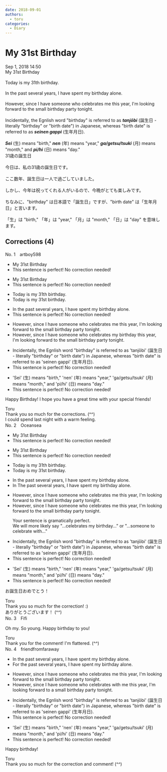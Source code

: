 ```yaml
---
date: 2018-09-01
authors:
  - toru
categories:
  - Diary
---
```


<h1 id="subject_show">My 31st Birthday</h1>
<div class="date">Sep 1, 2018 14:50</div>
<div id="post"><div id="body_show_ori">
My 31st Birthday<br/><br/>Today is my 31th birthday.<br/><br/>In the past several years, I have spent my birthday alone.<br/><br/>However, since I have someone who celebrates me this year, I'm looking forward to the small birthday party tonight.<br/><br/>Incidentally, the Egnlish word "birthday" is referred to as <strong><em>tanjōbi</em></strong> (誕生日 - literally "birthday" or "birth date") in Japanese, whereas "birth date" is referred to as <strong><em>seinen gappi</em></strong> (生年月日).<br/><br/><strong><em>Sei</em></strong> (生) means "birth," <strong><em>nen</em></strong> (年) means "year," <strong><em>ga/getsu/tsuki</em></strong> (月) means "month," and <strong><em>pi/hi</em></strong> (日) means "day."
</div></div>

<!-- more -->

<div id="post_ja"><div id="body_show_mo">
31歳の誕生日<br/><br/>今日は、私の31歳の誕生日です。<br/><br/>ここ数年、誕生日は一人で過ごしていました。<br/><br/>しかし、今年は祝ってくれる人がいるので、今晩がとても楽しみです。<br/><br/>ちなみに、"birthday" は日本語で「誕生日」ですが、"birth date" は「生年月日」と言います。<br/><br/>「生」は "birth," 「年」は "year," 「月」は "month," 「日」は "day" を意味します。
</div></div>

## Corrections (4)
<div id="block"><div class="first_name"> No. 1　<span class="just_name">artboy598</span></div><div id="block2">
<ul class="correction_field">
<li class="incorrect">My 31st Birthday</li>
<li class="corrected perfect">This sentence is perfect! No correction needed!</li>
</ul>
<ul class="correction_field">
<li class="incorrect">My 31st Birthday</li>
<li class="corrected perfect">This sentence is perfect! No correction needed!</li>
</ul>
<ul class="correction_field">
<li class="incorrect">Today is my 31th birthday.</li>
<li class="corrected correct">
Today is my <span class="f_red">31st</span> birthday.
</li>
</ul>
<ul class="correction_field">
<li class="incorrect">In the past several years, I have spent my birthday alone.</li>
<li class="corrected perfect">This sentence is perfect! No correction needed!</li>
</ul>
<ul class="correction_field">
<li class="incorrect">However, since I have someone who celebrates me this year, I'm looking forward to the small birthday party tonight.</li>
<li class="corrected correct">
However, since I have someone who celebrates <span class="f_blue">my birthday</span> this year, I'm looking forward to the small birthday party tonight.
</li>
</ul>
<ul class="correction_field">
<li class="incorrect">Incidentally, the Egnlish word "birthday" is referred to as 'tanjōbi' (誕生日 - literally "birthday" or "birth date") in Japanese, whereas "birth date" is referred to as 'seinen gappi' (生年月日).</li>
<li class="corrected perfect">This sentence is perfect! No correction needed!</li>
</ul>
<ul class="correction_field">
<li class="incorrect">'Sei' (生) means "birth," 'nen' (年) means "year," 'ga/getsu/tsuki' (月) means "month," and 'pi/hi' (日) means "day."</li>
<li class="corrected perfect">This sentence is perfect! No correction needed!</li>
</ul>
<p class="comment_small">
 Happy Birthday!  I hope you have a great time with your special friends!
</p>

</div><div class="name"><span class="just_name">Toru</span><br>
Thank you so much for the corrections. (^^)<br/>I could spend last night with a warm feeling.
</div>
</div>
<div id="block"><div class="first_name"> No. 2　<span class="just_name">Oceansea</span></div><div id="block2">
<ul class="correction_field">
<li class="incorrect">My 31st Birthday</li>
<li class="corrected perfect">This sentence is perfect! No correction needed!</li>
</ul>
<ul class="correction_field">
<li class="incorrect">My 31st Birthday</li>
<li class="corrected perfect">This sentence is perfect! No correction needed!</li>
</ul>
<ul class="correction_field">
<li class="incorrect">Today is my 31th birthday.</li>
<li class="corrected correct">
Today is my 31<span class="f_red">st</span> birthday.
</li>
</ul>
<ul class="correction_field">
<li class="incorrect">In the past several years, I have spent my birthday alone.</li>
<li class="corrected correct">
<span class="sline"><span class="f_blue">In</span> </span><span class="f_blue">T</span>he past several years, I have spent my birthday alone.
</li>
</ul>
<ul class="correction_field">
<li class="incorrect">However, since I have someone who celebrates me this year, I'm looking forward to the small birthday party tonight.</li>
<li class="corrected correct">
However, since I have someone who <span class="f_blue">celebrates me</span> this year, I'm looking forward to the small birthday party tonight.
<p class="correction_comment">Your sentence is gramatically perfect.<br/>We will more likely say "...celebrates my birthday..." or "...someone to celebrate with..."</p>
</li>
</ul>
<ul class="correction_field">
<li class="incorrect">Incidentally, the Egnlish word "birthday" is referred to as 'tanjōbi' (誕生日 - literally "birthday" or "birth date") in Japanese, whereas "birth date" is referred to as 'seinen gappi' (生年月日).</li>
<li class="corrected perfect">This sentence is perfect! No correction needed!</li>
</ul>
<ul class="correction_field">
<li class="incorrect">'Sei' (生) means "birth," 'nen' (年) means "year," 'ga/getsu/tsuki' (月) means "month," and 'pi/hi' (日) means "day."</li>
<li class="corrected perfect">This sentence is perfect! No correction needed!</li>
</ul>
<p class="comment_small">
 お誕生日おめでとう！
</p>

</div><div class="name"><span class="just_name">Toru</span><br>
Thank you so much for the correction! :)<br/>ありがとうございます！ (^^)
</div>
</div>
<div id="block"><div class="first_name"> No. 3　<span class="just_name">Fifi</span></div><div id="block2">
<p class="comment_small">
 Oh my.  So young.  Happy birthday to you!
</p>

</div><div class="name"><span class="just_name">Toru</span><br>
Thank you for the comment! I'm flattered. (^^)
</div>
</div>
<div id="block"><div class="first_name"> No. 4　<span class="just_name">friendfromfaraway</span></div><div id="block2">
<ul class="correction_field">
<li class="incorrect">In the past several years, I have spent my birthday alone.</li>
<li class="corrected correct">
<span class="f_blue">For </span>the past several years, I have spent my birthday alone.
</li>
</ul>
<ul class="correction_field">
<li class="incorrect">However, since I have someone who celebrates me this year, I'm looking forward to the small birthday party tonight.</li>
<li class="corrected correct">
However, since I have someone who celebrates with me this year, I'm looking forward to <span class="f_blue">a </span>small birthday party tonight.
</li>
</ul>
<ul class="correction_field">
<li class="incorrect">Incidentally, the Egnlish word "birthday" is referred to as 'tanjōbi' (誕生日 - literally "birthday" or "birth date") in Japanese, whereas "birth date" is referred to as 'seinen gappi' (生年月日).</li>
<li class="corrected perfect">This sentence is perfect! No correction needed!</li>
</ul>
<ul class="correction_field">
<li class="incorrect">'Sei' (生) means "birth," 'nen' (年) means "year," 'ga/getsu/tsuki' (月) means "month," and 'pi/hi' (日) means "day."</li>
<li class="corrected perfect">This sentence is perfect! No correction needed!</li>
</ul>
<p class="comment_small">
 Happy birthday!
</p>

</div><div class="name"><span class="just_name">Toru</span><br>
Thank you so much for the correction and comment! (^^)
</div>
</div>
